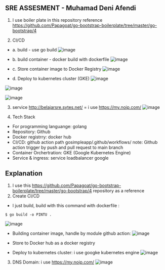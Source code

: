 ## SRE ASSESMENT - Muhamad Deni Afendi

1. I use boiler plate in this repository reference https://github.com/Papagoat/go-bootstrap-boilerplate/tree/master/go-bootstrap/4

2. CI/CD 
- a. build - use go build
![image](https://user-images.githubusercontent.com/80587939/172310577-f100c362-ba79-402e-8024-28006d2532d1.png)

- b. build container - docker build with dockerfile
![image](https://user-images.githubusercontent.com/80587939/172314214-f10c10b5-2c0f-42a4-9939-0c158facd7b8.png)

- c. Store container image to Docker Registry
![image](https://user-images.githubusercontent.com/80587939/172310105-5563ba7b-aa17-41f6-b64b-037bf4ed6efc.png)

- d. Deploy to kubernetes cluster (GKE)
![image](https://user-images.githubusercontent.com/80587939/172313602-d2019691-ae3a-4f0f-b08f-fd8d9ab1a3dc.png)

![image](https://user-images.githubusercontent.com/80587939/172313746-2121abfe-ac36-4fbf-8c19-062275542288.png)

![image](https://user-images.githubusercontent.com/80587939/172314015-572f7d81-c556-4d1f-b056-22e402ce0d94.png)

3. service http://belajarsre.sytes.net/ = i use https://my.noip.com/
![image](https://user-images.githubusercontent.com/80587939/172311106-77cfa32f-b9a9-4320-8a31-5cc0c29976eb.png)

4. Tech Stack 
- For programming languange: golang
- Repository: Github
- Docker registrry: docker hub
- CI/CD: github action path gosimpleapp/.github/workflows/
  note: Github action trigger by push and pull request to main branch
- Container Orchertration: GKE (Google Kubernetes Engine)
- Service & ingress: service loadbalancer google


## Explanation
1. I use this https://github.com/Papagoat/go-bootstrap-boilerplate/tree/master/go-bootstrap/4 repository as a reference 
2. Create CI/CD
- I just build, build with this command with dockerfile :
```
$ go build -o PINTU .
```

![image](https://user-images.githubusercontent.com/80587939/172316703-bcb18793-c41e-4e4b-9e9d-551db67c6eb7.png)


- Building container image, handle by module github action:
![image](https://user-images.githubusercontent.com/80587939/172315777-97cc8728-39d8-4c73-84d1-66de60afa88a.png)

- Store to Docker hub as a docker registry

- Deploy to kubernetes cluster: i use googke kubernetes engine
![image](https://user-images.githubusercontent.com/80587939/172316178-69a7148c-01cf-469a-8b17-d4ffd922a48b.png)

3. DNS Domain: i use https://my.noip.com/
![image](https://user-images.githubusercontent.com/80587939/172316331-e887c02b-378d-4d42-841e-2c2dbd423da0.png)
